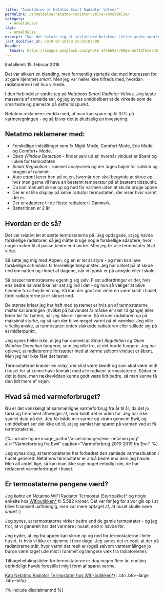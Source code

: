 ```yaml
---
title: "Anmeldelse af Netatmo Smart Radiator Valves"
permalink: /anmeldelse/netatmo-radiator-valve-anmeldelse/
category:
  - Anmeldelser
tags:
  - anmeldelse
excerpt: "Kan det betale sig at installere Netatmos (eller andre smarte radiator termostater) i huset?"
last_modified_at: 2019-07-15T20:22:02+02:00
header:
  teaser: https://images.unsplash.com/photo-1466692476868-aef1dfb1e735?ixlib=rb-1.2.1&ixid=eyJhcHBfaWQiOjEyMDd9&auto=format&fit=crop&w=400&q=80
---
```


Installeret: 15. februar 2018

Det var sikkert en blanding, men formentlig startede det med interessen for at gøre hjemmet _smart_. Men jeg var heller ikke tilfreds med, hvordan radiatorerne i mit hus virkede.

I den forbindelse stødte jeg på _Netatmos Smart Radiator Valves_. Jeg læste massevis af anmeldelser, og jeg synes umiddelbart at de virkede som de smarteste og pæneste på dette tidspunkt.

Netatmo reklamerer endda med, at man kan spare op til 37% på varmeregningen - og så bliver det jo pludselig en investering.

## Netatmo reklamerer med:

- Forskellige indstillinger som fx NIght Mode, Comfort Mode, Eco Mode og Comfort+ Mode.
- _Open Window Detection_ - finder selv ud af, hvornår vinduet er åbent og lukke for termostaten.
- _Smart Regulation_ - rummet analyseres og der tages højde for solskin og brugen af rummet.
- _Auto adapt_ lærer hen ad vejen, hvornår den skal begynde at skrue op, hvis man gerne vil have en bestemt temperatur på et bestemt tidspunkt.
- Du kan manuelt skrue op og ned for varmen uden at skulle bruge appen.
- Der er et lille display på selve radiator termostaten, der viser hvor varmt det er.
- Der er adaptere til de fleste radiatorer i Danmark.
- Batteritiden er 2 år.

## Hvordan er de så?

Det var relativt let at sætte termostaterne på. Jeg opdagede, at jeg havde forskellige radiatorer, så jeg måtte bruge nogle forskellige adaptere, hvor nogen virker til at passe bedre end andre. Men jeg fik alle termostater til at virke.

Så satte jeg mig med Appen, og en er let at styre - og man kan lave forskellige _schedules_ til forskellige tidspunkter. Jeg har satset på at skrue ned om natten og i løbet af dagene, når vi typisk er på arbejde eller i skole.

Så passer termostaterne egentlig sig selv. Flest udfordringer er der, hvis ens bedre halvdel ikke har sat sig ind i det - og hun så vælger at blive hjemme fra arbejde en dag. Så kan der godt om vinteren være koldt i huset, fordi radiatorerne jo er skruet ned.

De største kriser jeg har haft med systemet er hvis en af termostaterne mister kalibreringen (hvilket på halvandet år måske er sket 10 gange) eller løber tør for batteri, når jeg ikke er hjemme. Så skruer radiatoren op på maksimal styrke, og så kan der blive meget varmt på et værelse. Jeg ville virkelig ønske, at termostaten enten slukkede radiatoren eller stillede sig på et midterpunkt.

Jeg synes heller ikke, at jeg har oplevet at _Smart Regulation_ og _Open Window Detection_ fungerer, som jeg ville tro, at det burde fungere. Jeg har oplevet, at radiatorerne fortsætter med at varme selvom vinduet er åbent. Men jeg har ikke fået det testet.

Termostaterne kræver en _relay_, der skal være tændt og som skal være midt i huset for at kunne have kontakt med alle radiator-termostaterne. Sådan er det jo bare, men rækkevidden kunne godt være lidt bedre, så man kunne få den lidt mere af vejen.

## Hvad så med varmeforbruget?

Nu er det vanskeligt at sammenligne varmeforbrug fra år til år, da det jo først og fremmest afhænger af, hvor koldt det er uden for. Jeg har ikke samlet data på det. Jeg får både min varme og strøm gennem Ewii, og umiddelbart ser det ikke ud til, at jeg samlet har sparet på varmen ved at få termostaterne.

{% include figure image_path="/assets/images/ewii-netatmo.png" alt="Varmeforbrug fra Ewii" caption="Varmeforbrug 2016-2019 fra Ewii" %}

Jeg synes dog, at termostaterne har forbedret den samlede varmesituation i huset generelt. Netatmos termostater er altså bedre end dem jeg havde. Men alt andet lige, så kan man ikke sige noget entydigt om, de har reduceret varmeforbruget i huset..

## Er termostaterne pengene værd?

Jeg købte en [Netatmo WiFi Radiator Termostat (Startpakke)\*](https://www.partner-ads.com/dk/klikbanner.php?partnerid=28187&bannerid=48788&htmlurl=https://wifi-butikken.dk/shop/netatmo-wifi-radiator-termostat/) og nogle enkelte [](https://www.partner-ads.com/dk/klikbanner.php?partnerid=28187&bannerid=48788&htmlurl=https://wifi-butikken.dk/shop/netatmo-wifi-radiator-termostat-enkel/) hos [Wifibutikken\*](https://www.partner-ads.com/dk/klikbanner.php?partnerid=28187&bannerid=48788) til 5.582 kroner. Det var før jeg for alvor gik op i at blive finansielt uafhængig, men var mere optaget af, at huset skulle være _smart_ :)

Jeg synes, at termostaterne virker bedre end de gamle termostater - og jeg tror, at vi generelt har det varmere i huset, end vi havde før.

Jeg nyder, at jeg fra appen kan skrue op og ned for termostaterne i hele huset, fx hvis vi ikke er hjemme i flere dage. Jeg synes det er cool, at der på radiatorerne står, hvor varmt det reelt er (også selvom varmemålingen jo burde være taget ude midt i rummet og længere væk fra radiatorerne).

Tilbagebetalingstiden for termostaterne er dog nogen flere år, end jeg oprindeligt havde forestillet mig i form af sparet varme.

[Køb Netatmo Radiator Termostater hos Wifi-butikken\*](https://www.partner-ads.com/dk/klikbanner.php?partnerid=28187&bannerid=48788&htmlurl=https://wifi-butikken.dk/shop/netatmo-wifi-radiator-termostat/){: .btn .btn--large .btn--info}

{% include disclaimer.md %}
